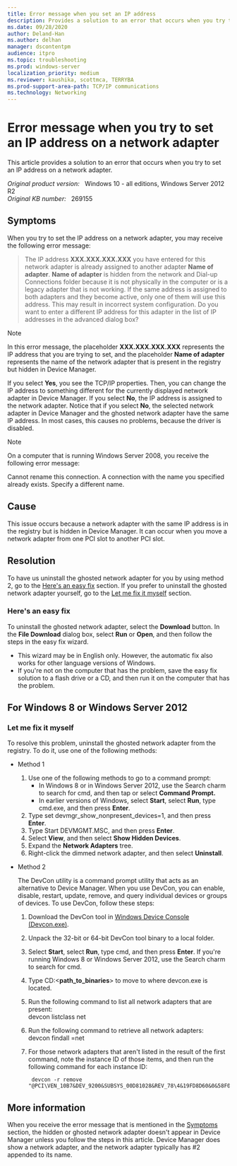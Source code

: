 ```yaml
---
title: Error message when you set an IP address
description: Provides a solution to an error that occurs when you try to set an IP address on a network adapter.
ms.date: 09/28/2020
author: Deland-Han 
ms.author: delhan
manager: dscontentpm
audience: itpro
ms.topic: troubleshooting
ms.prod: windows-server
localization_priority: medium
ms.reviewer: kaushika, scottmca, TERRYBA
ms.prod-support-area-path: TCP/IP communications
ms.technology: Networking
---
```

# Error message when you try to set an IP address on a network adapter

This article provides a solution to an error that occurs when you try to set an IP address on a network adapter.

_Original product version:_ &nbsp; Windows 10 - all editions, Windows Server 2012 R2  
_Original KB number:_ &nbsp; 269155

## Symptoms  

When you try to set the IP address on a network adapter, you may receive the following error message:

> The IP address **XXX.XXX.XXX.XXX** you have entered for this network adapter is already assigned to another adapter **Name of adapter**. **Name of adapter** is hidden from the network and Dial-up Connections folder because it is not physically in the computer or is a legacy adapter that is not working. If the same address is assigned to both adapters and they become active, only one of them will use this address. This may result in incorrect system configuration. Do you want to enter a different IP address for this adapter in the list of IP addresses in the advanced dialog box?

> [!NOTE]
> In this error message, the placeholder **XXX.XXX.XXX.XXX** represents the IP address that you are trying to set, and the placeholder **Name of adapter** represents the name of the network adapter that is present in the registry but hidden in Device Manager.

If you select **Yes**, you see the TCP/IP properties. Then, you can change the IP address to something different for the currently displayed network adapter in Device Manager. If you select **No**, the IP address is assigned to the network adapter. Notice that if you select **No**, the selected network adapter in Device Manager and the ghosted network adapter have the same IP address. In most cases, this causes no problems, because the driver is disabled.

> [!NOTE]
> On a computer that is running Windows Server 2008, you receive the following error message:
>
> Cannot rename this connection. A connection with the name you specified already exists. Specify a different name.

## Cause

This issue occurs because a network adapter with the same IP address is in the registry but is hidden in Device Manager. It can occur when you move a network adapter from one PCI slot to another PCI slot.

## Resolution

To have us uninstall the ghosted network adapter for you by using method 2, go to the [Here's an easy fix](#heres-an-easy-fix) section. If you prefer to uninstall the ghosted network adapter yourself, go to the [Let me fix it myself](#let-me-fix-it-myself) section.

### Here's an easy fix

To uninstall the ghosted network adapter, select the **Download** button. In the **File Download** dialog box, select **Run** or **Open**, and then follow the steps in the easy fix wizard.

- This wizard may be in English only. However, the automatic fix also works for other language versions of Windows.
- If you're not on the computer that has the problem, save the easy fix solution to a flash drive or a CD, and then run it on the computer that has the problem.

## For Windows 8 or Windows Server 2012

### Let me fix it myself

To resolve this problem, uninstall the ghosted network adapter from the registry. To do it, use one of the following methods:

- Method 1

    1. Use one of the following methods to go to a command prompt:
       - In Windows 8 or in Windows Server 2012, use the Search charm to search for cmd, and then tap or select **Command Prompt.**  
       - In earlier versions of Windows, select **Start**, select **Run**, type cmd.exe, and then press **Enter**.
    2. Type set devmgr_show_nonpresent_devices=1, and then press **Enter**.
    3. Type Start DEVMGMT.MSC, and then press **Enter**.
    4. Select **View**, and then select **Show Hidden Devices**.
    5. Expand the **Network Adapters** tree.
    6. Right-click the dimmed network adapter, and then select **Uninstall**.

- Method 2

    The DevCon utility is a command prompt utility that acts as an alternative to Device Manager. When you use DevCon, you can enable, disable, restart, update, remove, and query individual devices or groups of devices. To use DevCon, follow these steps:
    1. Download the DevCon tool in [Windows Device Console (Devcon.exe)](/windows-hardware/drivers/devtest/devcon).
    2. Unpack the 32-bit or 64-bit DevCon tool binary to a local folder.
    3. Select **Start**, select **Run**, type cmd, and then press **Enter**. If you're running Windows 8 or Windows Server 2012, use the Search charm to search for cmd.
    4. Type CD:\<**path_to_binaries**> to move to where devcon.exe is located.
    5. Run the following command to list all network adapters that are present:  
        devcon listclass net
    6. Run the following command to retrieve all network adapters:  
       devcon findall =net
    7. For those network adapters that aren't listed in the result of the first command, note the instance ID of those items, and then run the following command for each instance ID:

       ```console
        devcon -r remove "@PCI\VEN_10B7&DEV_9200&SUBSYS_00D81028&REV_78\4&19FD8D60&0&58F0"
        ```

## More information

When you receive the error message that is mentioned in the [Symptoms](#symptoms) section, the hidden or ghosted network adapter doesn't appear in Device Manager unless you follow the steps in this article. Device Manager does show a network adapter, and the network adapter typically has #2 appended to its name.
